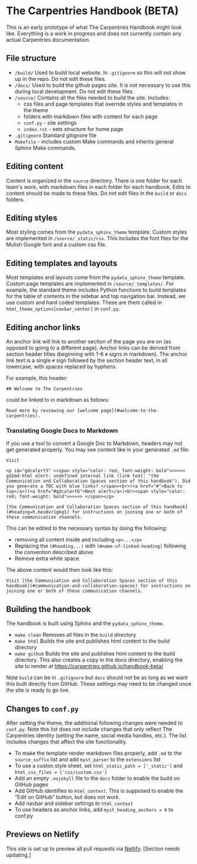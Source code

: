 # The Carpentries Handbook (BETA)

This is an early prototype of what The Carpentries Handbook might look like.  Everything is a work in progress and does not currently contain any actual Carpentries documentation.

## File structure

* `/build/` Used to build local website. In `.gitignore` so this will not show up in the repo.  Do not edit these files.
* `/docs/`  Used to build the github pages site.  It is not necessary to use this during local development. Do not edit these files.
* `/source/` Contains all the files needed to build the site.  Includes:
    * css files and page templates that override styles and templates in the theme
    * folders with markdown files with content for each page
    * `conf.py` - site settings
    * `index.rst` - sets structure for home page
* `.gitignore` Standard gitignore file
* `Makefile` - includes custom Make commands and inherits general Sphinx Make commands.

## Editing content

Content is organized in the `source` directory.  There is one folder for each team's work, with markdown files in each folder for each handbook.  Edits to content should be made to these files.  Do not edit files in the `build` or `docs` folders.

## Editing styles

Most styling comes from the `pydata_sphinx_theme` template.  Custom styles are implemented in `/source/_static/css`.  This includes the font files for the Mulish Google font and a custom css file.

## Editing templates and layouts

Most templates and layouts come from the `pydata_sphinx_theme` template.  Custom page templates are implemented in `/source/_templates/`.  For example, the standard theme includes Python functions to build templates for the table of contents in the sidebar and top navigation bar. Instead, we use custom and hard coded templates.  These are them called in `html_theme_options[navbar_center]` in `conf.py`. 

## Editing anchor links

An anchor link will link to another section of the page you are on (as opposed to going to a different page).  Anchor links can be derived from section header titles (beginning with 1-6 `#` signs in markdown).  The anchor link text is a single `#` sign followed by the section header text, in all lowercase, with spaces replaced by hyphens.

For example, this header:

```
## Welcome to The Carpentries
```

could be linked to in markdown as follows:

```
Read more by reviewing our [welcome page](#welcome-to-the-carpentries).
```

### Translating Google Docs to Markdown

If you use a tool to convert a Google Doc to Markdown, headers may not get generated properly.  You may see content like in your generated `.md` file:

```
Visit 

<p id="gdcalert5" ><span style="color: red; font-weight: bold">>>>>>  gd2md-html alert: undefined internal link (link text: "the Communication and Collaboration Spaces section of this handbook"). Did you generate a TOC with blue links? </span><br>(<a href="#">Back to top</a>)(<a href="#gdcalert6">Next alert</a>)<br><span style="color: red; font-weight: bold">>>>>> </span></p>

[the Communication and Collaboration Spaces section of this handbook](#heading=h.heu8vr1gkq1) for instructions on joining one or both of these communication channels.
```

This can be edited to the necessary syntax by doing the following: 

* removing all content inside and including `<p>...</p>`
* Replacing the `(#heading...)` with `(#name-of-linked-heading)` following the convention described above.  
* Remove extra white space

The above content would then look like this:

```
Visit [the Communication and Collaboration Spaces section of this handbook](#communication-and-collaboration-spaces) for instructions on joining one or both of these communication channels.
```


## Building the handbook

The handbook is built using Sphinx and the `pydata_sphinx_theme`.

* `make clean` Removes all files in the `build` directory
* `make html` Builds the site and publishes html content to the build directory
* `make github` Builds the site and publishes html content to the build directory. This also creates a copy in the docs directory, enabling the site to render at https://carpentries.github.io/handbook-beta/

Note `build` can be in `.gitignore` but `docs` should not be as long as we want this built directly from GitHub.  These settings may need to be changed once the site is ready to go live.

## Changes to `conf.py`

After setting the theme, the additional following changes were needed to `conf.py`.  Note this list does not include changes that only reflect The Carpentries identity (setting the name, social media handles, etc.).  The list includes changes that affect the site functionality.

* To make the template render markdown files properly, add `.md` to the `source_suffix` list and add `myst_parser` to the `extensions` list
* To use a custon style sheet, set `html_static_path = ['_static']` and `html_css_files = ['css/custom.css']`
* Add an empty `.nojekyll` file to the `docs` folder to enable the build on GitHub pages
* Add GitHub identifies to `html_context`. This is supposed to enable the "Edit on GitHub" button, but does not work.
* Add navbar and sidebar settings to `html_context`
* To use headers as anchor links, add `myst_heading_anchors = 6` to conf.py

## Previews on Netlify

This site is set up to preview all pull requests via [Netlify](https://app.netlify.com/sites/carpentries-beta-handbook-preview/overview). [Section needs updating.]
